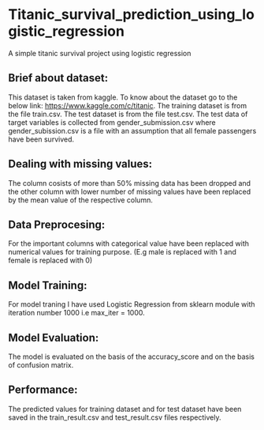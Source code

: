 # Titanic_survival_prediction_using_logistic_regression
A simple titanic survival project using logistic regression
## Brief about dataset:
This dataset is taken from kaggle. To know about the dataset go to the below link:
https://www.kaggle.com/c/titanic.
The training dataset is from the file train.csv.
The test dataset is from the file test.csv.
The test data of target variables is collected from gender_submission.csv where gender_subission.csv is a file with an assumption that all female passengers have been survived.

## Dealing with missing values:
The column cosists of more than 50% missing data has been dropped and the other column with lower number of missing values have been replaced by the mean value of the respective column.

## Data Preprocesing:
For the important columns with categorical value have been replaced with numerical values for training purpose. (E.g male is replaced with 1 and female is replaced with 0)

## Model Training:
For model traning I have used Logistic Regression from sklearn module with iteration number 1000 i.e max_iter = 1000.

## Model Evaluation:
The model is evaluated on the basis of the accuracy_score and on the basis of confusion matrix.

## Performance:
The predicted values for training dataset and for test dataset have been saved in the train_result.csv and test_result.csv files respectively.
